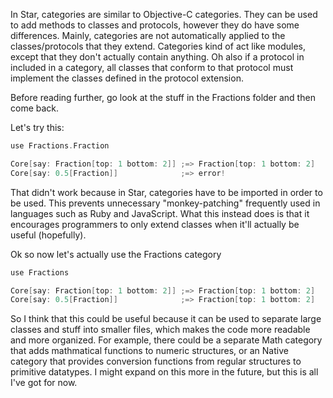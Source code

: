 In Star, categories are similar to Objective-C categories.
They can be used to add methods to classes and protocols, however they do have some differences.
Mainly, categories are not automatically applied to the classes/protocols that they extend.
Categories kind of act like modules, except that they don't actually contain anything.
Oh also if a protocol in included in a category, all classes that conform to that protocol must implement the classes defined in the protocol extension.

Before reading further, go look at the stuff in the Fractions folder and then come back.

Let's try this:
```swift
use Fractions.Fraction

Core[say: Fraction[top: 1 bottom: 2]] ;=> Fraction[top: 1 bottom: 2]
Core[say: 0.5[Fraction]]              ;=> error!
```

That didn't work because in Star, categories have to be imported in order to be used.
This prevents unnecessary "monkey-patching" frequently used in languages such as Ruby and JavaScript.
What this instead does is that it encourages programmers to only extend classes when it'll actually be useful (hopefully).

Ok so now let's actually use the Fractions category
```swift
use Fractions

Core[say: Fraction[top: 1 bottom: 2]] ;=> Fraction[top: 1 bottom: 2]
Core[say: 0.5[Fraction]]              ;=> Fraction[top: 1 bottom: 2]
```

So I think that this could be useful because it can be used to separate large classes and stuff into smaller files, which makes the code more readable and more organized.
For example, there could be a separate Math category that adds mathmatical functions to numeric structures, or an Native category that provides conversion functions from regular structures to primitive datatypes.
I might expand on this more in the future, but this is all I've got for now.
